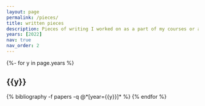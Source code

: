 ```yaml
---
layout: page
permalink: /pieces/
title: written pieces
description: Pieces of writing I worked on as a part of my courses or as an extension of my courses in form of a Star Variant.
years: [2022]
nav: true
nav_order: 2
---
```

<!-- _pages/pieces.md -->
<div class="publications">

{%- for y in page.years %}
  <h2 class="year">{{y}}</h2>
  {% bibliography -f papers -q @*[year={{y}}]* %}
{% endfor %}

</div>
